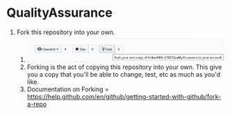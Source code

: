 # QualityAssurance

1. Fork this repository into your own.
   1. ![Fork Image](Fork%20image.jpg)
   2. Forking is the act of copying this repository into your own.  This give you a copy that you'll be able to change, test, etc as much as you'd like.
   3. Documentation on Forking = https://help.github.com/en/github/getting-started-with-github/fork-a-repo
